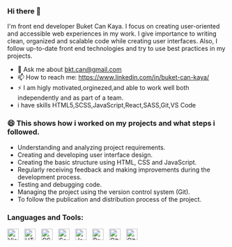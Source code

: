 ### Hi there 👋
 I'm front end developer Buket Can Kaya. I focus on creating user-oriented and accessible web experiences in my work. I give importance to writing clean, organized and scalable code while creating user interfaces. Also, I follow up-to-date front end technologies and try to use best practices in my projects.

- 💬 Ask me about  bkt.can@gmail.com
- 📫 How to reach me:  https://www.linkedin.com/in/buket-can-kaya/
- ⚡ I am higly motivated,orginezed,and able to work well both independently and as part of a team.
- i have skills HTML5,SCSS,JavaScript,React,SASS,Git,VS Code

### 😄 This shows how i worked on my projects and what steps i followed.

+ Understanding and analyzing project requirements.
+ Creating and developing user interface design.
+ Creating the basic structure using HTML, CSS and JavaScript.
+ Regularly receiving feedback and making improvements during the development process.
+ Testing and debugging code.
+ Managing the project using the version control system (Git).
+ To follow the publication and distribution process of the project.

### Languages and Tools:

<img align="left" alt="Visual Studio Code" width="26px" src="https://cdn.jsdelivr.net/gh/devicons/devicon/icons/vscode/vscode-original.svg" style="padding-right:10px;" />
<img align="left" alt="HTML5" width="26px" src="https://cdn.jsdelivr.net/gh/devicons/devicon/icons/html5/html5-original.svg" style="padding-right:10px;" />
<img align="left" alt="CSS3" width="26px" src="https://cdn.jsdelivr.net/gh/devicons/devicon/icons/css3/css3-original.svg" style="padding-right:10px;" />
<img align="left" alt="Sass" width="26px" src="https://cdn.jsdelivr.net/gh/devicons/devicon/icons/sass/sass-original.svg" style="padding-right:10px;" />
<img align="left" alt="JavaScript" width="26px" src="https://cdn.jsdelivr.net/gh/devicons/devicon/icons/javascript/javascript-original.svg" style="padding-right:10px;" />
<img align="left" alt="React" width="26px" src="https://cdn.jsdelivr.net/gh/devicons/devicon/icons/react/react-original.svg" style="padding-right:10px;" />
<img align="left" alt="Git" width="26px" src="https://cdn.jsdelivr.net/gh/devicons/devicon/icons/git/git-original.svg" style="padding-right:10px;" />
<img align="left" alt="GitHub" width="26px" src="https://user-images.githubusercontent.com/3369400/139448065-39a229ba-4b06-434b-bc67-616e2ed80c8f.png" style="padding-right:10px;" />
